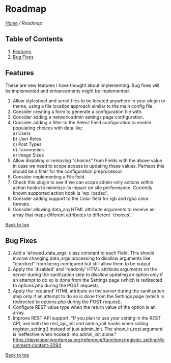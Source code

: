 # Roadmap

*[Home](../README.md) / Roadmap*

## Table of Contents

1. [Features](#features)
2. [Bug Fixes](#bug-fixes)

## Features

These are new features I have thought about implementing. Bug fixes will be implemented and enhancements might be implemented.

1. Allow stylesheet and script files to be located anywhere in your plugin or theme, using a file location approach similar to the main config file.
2. Consider creating a form to generate a configuration file with.
3. Consider adding a network admin settings page configuration.
4. Consider adding a filter to the Select Field configuration to enable populating choices with data like:  
   a) Users  
   b) User Roles  
   c) Post Types  
   d) Taxonomies  
   e) Image Sizes  
5. Allow disabling or removing "choices" from Fields with the above value in case we need to scope access to updating these values. Perhaps this should be a filter for the configuration preprocessor.
6. Consider implementing a File field.
7. Check this plugin to see if we can scope admin-only actions within action hooks to minimize its impact on site performance. Currently known supported action hook is 'wp_loaded'.
8. Consider adding support to the Color field for rgb and rgba color formats.
9. Consider allowing data_arg HTML attribute arguments to receive an array that maps different attributes to different 'choices'.

[Back to top](#roadmap)

## Bug Fixes

1. Add a 'allowed_data_args' class constant to each Field. This should involve changing data_args processing to disallow arguments like "checked" from being configured but still allow them to be output. 
2. Apply the 'disabled' and 'readonly' HTML attribute arguments on the server during the sanitization step to disallow updating an option only if an attempt to do so is done from the Settings page (which is redirected to options.php during the POST request).
3. Apply the 'required' HTML attribute on the server during the sanitization step only if an attempt to do so is done from the Settings page (which is redirected to options.php during the POST request).
4. Configure REST value type when the return value of the option is an array.
5. Improve REST API support. "If you plan to use your setting in the REST API, use both the rest_api_init and admin_init hooks when calling register_setting() instead of just admin_init. The show_in_rest argument is ineffective when hooked into admin_init alone." https://developer.wordpress.org/reference/functions/register_setting/#comment-content-3094

[Back to top](#roadmap)
